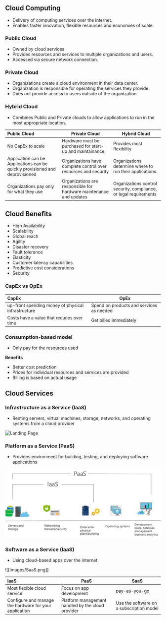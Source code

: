 ## Cloud Computing

* Delivery of computing services over the internet.
* Enables faster innovation, flexible resources and economies of scale.

### Public Cloud

* Owned by cloud services
* Provides resources and services to multiple organizations and users.
* Accessed via secure network connection.

### Private Cloud

* Organizations create a cloud environment in their data center.
* Organization is responsible for operating the services they provide.
* Does not provide access to users outside of the organization.

### Hybrid Cloud

* Combines Public and Private clouds to allow applications to run in the most appropriate location.

| Public Cloud                                                                 | Private Cloud                                                      | Hybrid Cloud                                                      |
| :--------------------------------------------------------------------------- | ------------------------------------------------------------------ | ----------------------------------------------------------------- |
| No CapEx to scale                                                            | Hardware must be purchased for start-up and maintainance           | Provides most flexibility                                         |
| Application can be Applications can be quickly provisioned and deprovisioned | Organizations have complete control over resources and security    | Organizations determine where to run their applications.          |
| Organizations pay only for what they use                                     | Organizations are responsible for hardware maintenance and updates | Organizations control security, compliance, or legal requirements |

## Cloud Benefits

* High Availability
* Scalability
* Global reach
* Agility
* Disaster recovery
* Fault tolerance
* Elasticity
* Customer latency capabilities
* Predictive cost considerations
* Security

### CapEx vs OpEx

| CapEx                                              | OpEx                                     |
| :------------------------------------------------- | ---------------------------------------- |
| up-front spending money of physical infrastructure | Spend on products and services as needed |
| Costs have a value that reduces over time          | Get billed immediately                   |

### Consumption-based model

* Only pay for the resources used

**Benefits**
+ Better cost prediction
+ Prices for individual resources and services are provided
+ Billing is based on actual usage

## Cloud Services

### Infrastructure as a Service (IaaS)

* Renting servers, virtual machines, storage, networks, and operating systems from a cloud provider

![Landing Page]([https://github.com/busycaesar/Hotel_Reservation_System/assets/97539345/3fa83252-3ede-4e3d-bef4-2e25c3e62d58](https://github.com/busycaesar/AZ_900/blob/Master/Images/IaaS.png))

### Platform as a Service (PaaS)

* Provides environment for building, testing, and deploying software applications

![Test](Images/PaaS.png)

### Software as a Service (IaaS)

* Using cloud-based apps over the internet.

![[Images/SaaS.png]]

| IaaS                                                   | PaaS                                              | SaaS                                     |
| :----------------------------------------------------- | ------------------------------------------------- | ---------------------------------------- |
| Most flexible cloud service                            | Focus on app development                          | pay-as-you-go                            |
| Configure and manage the hardware for your application | Platform management handled by the cloud provider | Use the software on a subscription model |

